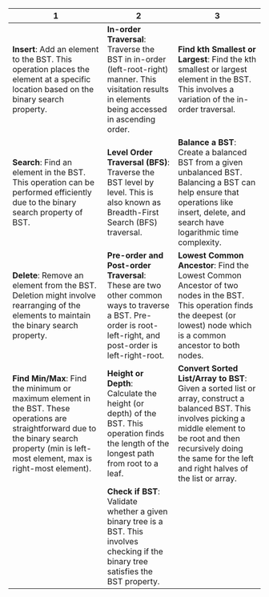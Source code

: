

| 1 | 2 | 3 |
| ---- | ---- | ---- |
| **Insert**: Add an element to the BST. This operation places the element at a specific location based on the binary search property. | **In-order Traversal**: Traverse the BST in in-order (left-root-right) manner. This visitation results in elements being accessed in ascending order. | **Find kth Smallest or Largest**: Find the kth smallest or largest element in the BST. This involves a variation of the in-order traversal. |
| **Search**: Find an element in the BST. This operation can be performed efficiently due to the binary search property of BST. | **Level Order Traversal (BFS)**: Traverse the BST level by level. This is also known as Breadth-First Search (BFS) traversal. | **Balance a BST**: Create a balanced BST from a given unbalanced BST. Balancing a BST can help ensure that operations like insert, delete, and search have logarithmic time complexity. |
| **Delete**: Remove an element from the BST. Deletion might involve rearranging of the elements to maintain the binary search property. | **Pre-order and Post-order Traversal**: These are two other common ways to traverse a BST. Pre-order is root-left-right, and post-order is left-right-root. | **Lowest Common Ancestor**: Find the Lowest Common Ancestor of two nodes in the BST. This operation finds the deepest (or lowest) node which is a common ancestor to both nodes. |
| **Find Min/Max**: Find the minimum or maximum element in the BST. These operations are straightforward due to the binary search property (min is left-most element, max is right-most element). | **Height or Depth**: Calculate the height (or depth) of the BST. This operation finds the length of the longest path from root to a leaf. | **Convert Sorted List/Array to BST**: Given a sorted list or array, construct a balanced BST. This involves picking a middle element to be root and then recursively doing the same for the left and right halves of the list or array. |
| | **Check if BST**: Validate whether a given binary tree is a BST. This involves checking if the binary tree satisfies the BST property. | | |
